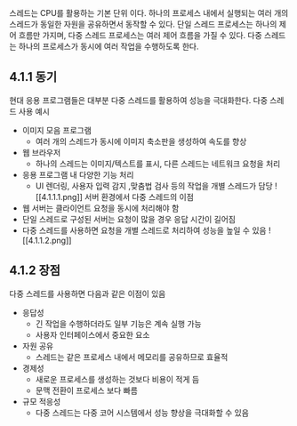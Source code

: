 
스레드는 CPU를 활용하는 기본 단위 이다.
하나의 프로세스 내에서 실행되는 여러 개의 스레드가 동일한 자원을 공유하면서 동작할 수 있다.
단일 스레드 프로세스는 하나의 제어 흐름만 가지며, 다중 스레드 프로세스는 여러 제어 흐름을 가질 수 있다.
다중 스레드는 하나의 프로세스가 동시에 여러 작업을 수행하도록 한다.

## 4.1.1 동기
현대 응용 프로그램들은 대부분 다중 스레드를 활용하여 성능을 극대화한다.
다중 스레드 사용 예시
- 이미지 모음 프로그램
	- 여러 개의 스레드가 동시에 이미지 축소판을 생성하여 속도를 향상
- 웹 브라우저 
	- 하나의 스레드는 이미지/텍스트를 표시, 다른 스레드는 네트워크 요청을 처리
- 응용 프로그램 내 다양한 기능 처리
	- UI 렌더링, 사용자 입력 감지 ,맞춤법 검사 등의 작업을 개별 스레드가 담당
![[4.1.1.1.png]]
서버 환경에서 다중 스레드의 이점
- 웹 서버는 클라이언트 요청을 동시에 처리해야 함
- 단일 스레드로 구성된 서버는 요청이 많을 경우 응답 시간이 길어짐
- 다중 스레드를 사용하면 요청을 개별 스레드로 처리하여 성능을 높일 수 있음
![[4.1.1.2.png]]

## 4.1.2 장점
다중 스레드를 사용하면 다음과 같은 이점이 있음
- 응답성
	- 긴 작업을 수행하더라도 일부 기능은 계속 실행 가능
	- 사용자 인터페이스에서 중요한 요소
- 자원 공유
	- 스레드는 같은 프로세스 내에서 메모리를 공유하므로 효율적
- 경제성
	- 새로운 프로세스를 생성하는 것보다 비용이 적게 듬
	- 문맥 전환이 프로세스 보다 빠름
- 규모 적응성
	- 다중 스레드는 다중 코어 시스템에서 성능 향상을 극대화할 수 있음